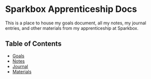 # Sparkbox Apprenticeship Docs
This is a place to house my goals document, all my notes, my journal entries, and other materials from my apprenticeship at Sparkbox.

## Table of Contents
* [Goals](https://github.com/danrosenthal/sparkbox-apprenticeship-docs/blob/master/goals/apprenticeship-goals.md)
* [Notes](https://github.com/danrosenthal/sparkbox-apprenticeship-docs/tree/master/notes)
* [Journal](https://github.com/danrosenthal/sparkbox-apprenticeship-docs/tree/master/journal)
* [Materials](https://github.com/danrosenthal/sparkbox-apprenticeship-docs/tree/master/materials)


